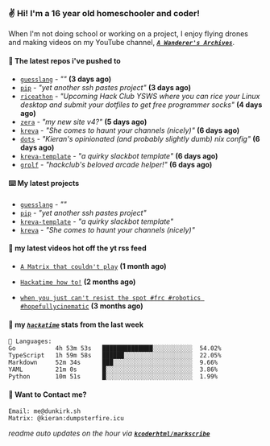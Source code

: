 ### ✌️ Hi! I'm a 16 year old homeschooler and coder!

When I'm not doing school or working on a project, I enjoy flying drones and making videos on my YouTube channel, [**_`A Wanderer's Archives`_**](https://youtube.com/@wanderer.archives).

#### 👷 The latest repos i've pushed to

- [`guesslang`](https://github.com/kcoderhtml/guesslang) - _""_ **(3 days ago)**
- [`pip`](https://github.com/kcoderhtml/pip) - _"yet another ssh pastes project"_ **(3 days ago)**
- [`riceathon`](https://github.com/hackclub/riceathon) - _"Upcoming Hack Club YSWS where you can rice your Linux desktop and submit your dotfiles to get free programmer socks"_ **(4 days ago)**
- [`zera`](https://github.com/kcoderhtml/zera) - _"my new site v4?"_ **(5 days ago)**
- [`kreva`](https://github.com/kcoderhtml/kreva) - _"She comes to haunt your channels (nicely)"_ **(6 days ago)**
- [`dots`](https://github.com/kcoderhtml/dots) - _"Kieran's opinionated (and probably slightly dumb) nix config"_ **(6 days ago)**
- [`kreva-template`](https://github.com/kcoderhtml/kreva-template) - _"a quirky slackbot template"_ **(6 days ago)**
- [`grolf`](https://github.com/kcoderhtml/grolf) - _"hackclub's beloved arcade helper!"_ **(6 days ago)**

#### ⌨️ My latest projects

- [`guesslang`](https://github.com/kcoderhtml/guesslang) - _""_
- [`pip`](https://github.com/kcoderhtml/pip) - _"yet another ssh pastes project"_
- [`kreva-template`](https://github.com/kcoderhtml/kreva-template) - _"a quirky slackbot template"_
- [`kreva`](https://github.com/kcoderhtml/kreva) - _"She comes to haunt your channels (nicely)"_

#### 🍿 my latest videos hot off the yt rss feed

- [`A Matrix that couldn't play`](https://www.youtube.com/watch?v=NodwjZF7uZw) **(1 month ago)**

- [`Hackatime how to!`](https://www.youtube.com/watch?v=eKoD9yyr1To) **(2 months ago)**

- [`when you just can't resist the spot #frc #robotics #hopefullycinematic`](https://www.youtube.com/watch?v=Y7SZ_TDleGM) **(3 months ago)**



#### 📡 my [_`hackatime`_](https://waka.hackclub.com) stats from the last week

```text
💾 Languages:
Go           4h 53m 53s   ██████████████░░░░░░░░░░░  54.02%
TypeScript   1h 59m 58s   ██████░░░░░░░░░░░░░░░░░░░  22.05%
Markdown     52m 34s      ███░░░░░░░░░░░░░░░░░░░░░░  9.66%
YAML         21m 0s       █░░░░░░░░░░░░░░░░░░░░░░░░  3.86%
Python       10m 51s      █░░░░░░░░░░░░░░░░░░░░░░░░  1.99%
```

#### 📮 Want to Contact me?

```text
Email: me@dunkirk.sh
Matrix: @kieran:dumpsterfire.icu
```

_readme auto updates on the hour via [**`kcoderhtml/markscribe`**](https://github.com/kcoderhtml/markscribe)_
